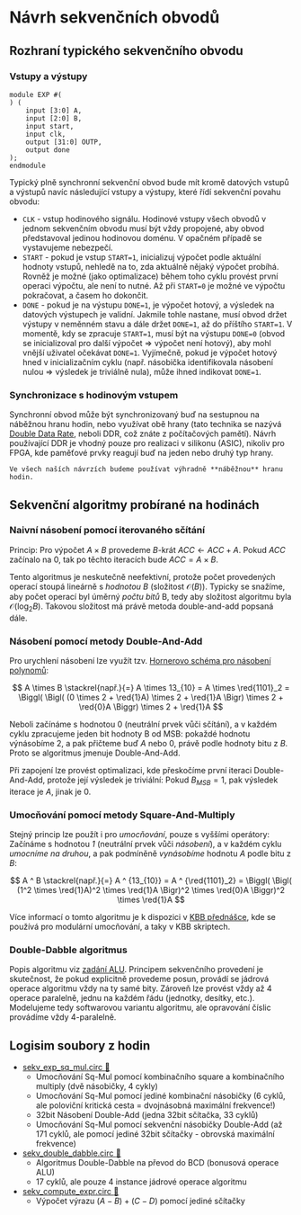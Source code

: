 # Návrh sekvenčních obvodů

## Rozhraní typického sekvenčního obvodu

### Vstupy a výstupy

```kroki-symbolator
module EXP #(
) (
    input [3:0] A,
    input [2:0] B,
    input start,
    input clk,
    output [31:0] OUTP,
    output done
);
endmodule
```

Typický plně synchronní sekvenční obvod bude mít kromě datových vstupů a výstupů navíc následující vstupy a výstupy, které řídí sekvenční povahu obvodu:

- `CLK` - vstup hodinového signálu. Hodinové vstupy všech obvodů v jednom sekvenčním obvodu musí být vždy propojené, aby obvod představoval jedinou hodinovou doménu. V opačném případě se vystavujeme nebezpečí.
- `START` - pokud je vstup `START=1`, inicializuj výpočet podle aktuální hodnoty vstupů, nehledě na to, zda aktuálně nějaký výpočet probíhá. Rovněž je možné (jako optimalizace) během toho cyklu provést první operaci výpočtu, ale není to nutné. Až při `START=0` je možné ve výpočtu pokračovat, a časem ho dokončit.
- `DONE` - pokud je na výstupu `DONE=1`, je výpočet hotový, a výsledek na datových výstupech je validní. Jakmile tohle nastane, musí obvod držet výstupy v neměnném stavu a dále držet `DONE=1`, až do příštího `START=1`. V momentě, kdy se zpracuje `START=1`, musí být na výstupu `DONE=0` (obvod se inicializoval pro další výpočet => výpočet není hotový), aby mohl vnější uživatel očekávat `DONE=1`. Vyjímečně, pokud je výpočet hotový hned v inicializačním cyklu (např. násobička identifikovala násobení nulou => výsledek je triviálně nula), může ihned indikovat `DONE=1`.

### Synchronizace s hodinovým vstupem

Synchronní obvod může být synchronizovaný buď na sestupnou na náběžnou hranu hodin, nebo využívat obě hrany (tato technika se nazývá [Double Data Rate](https://en.wikipedia.org/wiki/Double_data_rate), neboli DDR, což znáte z počítačových pamětí). Návrh používající DDR je vhodný pouze pro realizaci v silikonu (ASIC), nikoliv pro FPGA, kde paměťové prvky reagují buď na jeden nebo druhý typ hrany.

```admonish info
Ve všech naších návrzích budeme používat výhradně **náběžnou** hranu hodin.
```

## Sekvenční algoritmy probírané na hodinách

### Naivní násobení pomocí iterovaného sčítání

Princip: Pro výpočet $A \times B$ provedeme $B$-krát $ACC \leftarrow ACC + A$. Pokud $ACC$ začínalo na $0$, tak po těchto iteracích bude $ACC = A \times B$.

Tento algoritmus je neskutečně neefektivní, protože počet provedených operací stoupá lineárně s *hodnotou B* (složitost $\mathcal{O}(B)$). Typicky se snažíme, aby počet operací byl úměrný *počtu bitů* B, tedy aby složitost algoritmu byla $\mathcal{O}(\log_2{B})$. Takovou složitost má právě metoda double-and-add popsaná dále.

### Násobení pomocí metody Double-And-Add

Pro urychlení násobení lze využít tzv. [Hornerovo schéma pro násobení polynomů](https://cs.wikipedia.org/wiki/Hornerovo_sch%C3%A9ma):

$$ A \times B \stackrel{např.}{=} A \times 13_{10} = A \times \red{1101}_2 = \Biggl( \Bigl( (0 \times 2 + \red{1}A) \times 2 + \red{1}A \Bigr) \times 2 + \red{0}A \Biggr) \times 2 + \red{1}A $$

Neboli začínáme s hodnotou 0 (neutrální prvek vůči sčítání), a v každém cyklu zpracujeme jeden bit hodnoty B od MSB: pokaždé hodnotu výnásobíme 2, a pak přičteme buď $A$ nebo $0$, právě podle hodnoty bitu z $B$. Proto se algoritmus jmenuje Double-And-Add.

Při zapojení lze provést optimalizaci, kde přeskočíme první iteraci Double-And-Add, protože její výsledek je triviální: Pokud $B_{MSB}=1$, pak výsledek iterace je $A$, jinak je $0$.

### Umocňování pomocí metody Square-And-Multiply

Stejný princip lze použít i pro *umocňování*, pouze s vyššími operátory: Začínáme s hodnotou *1* (neutrální prvek vůči *násobení*), a v každém cyklu *umocníme na druhou*, a pak podmíněně *vynásobíme* hodnotu $A$ podle bitu z $B$:

$$ A ^ B \stackrel{např.}{=} A ^ {13_{10}} = A ^ {\red{1101}_2} = \Biggl( \Bigl( (1^2 \times \red{1}A)^2 \times \red{1}A \Bigr)^2 \times \red{0}A \Biggr)^2 \times \red{1}A $$

Více informací o tomto algoritmu je k dispozici v [KBB přednášce](https://radojcic.cz/kbb3/prezentace/3_teorie_cisel.pdf), kde se používá pro modulární umocňování, a taky v KBB skriptech.

### Double-Dabble algoritmus

Popis algoritmu viz [zadání ALU](../30_alu/90_zadani.md#konverze-z-bin%C3%A1rky-na-bcd-2b). Principem sekvenčního provedení je skutečnost, že pokud explicitně provedeme posun, provádí se jádrová operace algoritmu vždy na ty samé bity. Zároveň lze provést vždy až 4 operace paralelně, jednu na každém řádu (jednotky, desítky, etc.). Modelujeme tedy softwarovou variantu algoritmu, ale opravování číslic provádíme vždy 4-paralelně.

## Logisim soubory z hodin

- [sekv_exp_sq_mul.circ :paperclip:](../logisim/sekv_exp_sq_mul.circ)
  - Umocňování Sq-Mul pomocí kombinačního square a kombinačního multiply (dvě násobičky, 4 cykly)
  - Umocňování Sq-Mul pomocí jediné kombinační násobičky (6 cyklů, ale poloviční kritická cesta = dvojnásobná maximální frekvence!)
  - 32bit Násobení Double-Add (jedna 32bit sčítačka, 33 cyklů)
  - Umocňování Sq-Mul pomocí sekvenční násobičky Double-Add (až 171 cyklů, ale pomocí jediné 32bit sčítačky - obrovská maximální frekvence)
- [sekv_double_dabble.circ :paperclip:](../logisim/sekv_double_dabble.circ)
  - Algoritmus Double-Dabble na převod do BCD (bonusová operace ALU)
  - 17 cyklů, ale pouze 4 instance jádrové operace algoritmu
- [sekv_compute_expr.circ :paperclip:](../logisim/sekv_compute_expr.circ)
  - Výpočet výrazu $(A-B)+(C-D)$ pomocí jediné sčítačky
